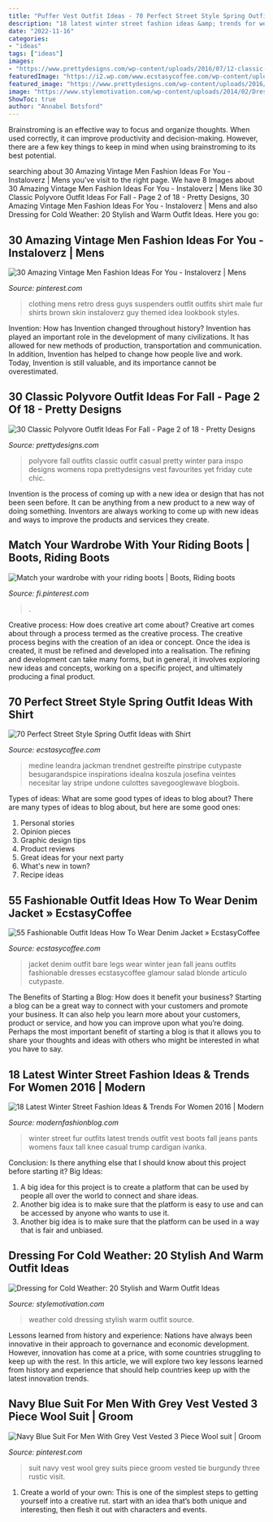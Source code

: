 ```yaml
---
title: "Puffer Vest Outfit Ideas - 70 Perfect Street Style Spring Outfit Ideas With Shirt"
description: "18 latest winter street fashion ideas &amp; trends for women 2016"
date: "2022-11-16"
categories:
- "ideas"
tags: ["ideas"]
images:
- "https://www.prettydesigns.com/wp-content/uploads/2016/07/12-classic-polyvore-outfits-for-fall-3.jpg"
featuredImage: "https://i2.wp.com/www.ecstasycoffee.com/wp-content/uploads/2016/10/Denim-Jacket-11.jpg?resize=683%2C1024"
featured_image: "https://www.prettydesigns.com/wp-content/uploads/2016/07/12-classic-polyvore-outfits-for-fall-3.jpg"
image: "https://www.stylemotivation.com/wp-content/uploads/2014/02/Dressing-for-Cold-Weather-20-Stylish-and-Warm-Outfit-Ideas-10-620x930.jpg"
ShowToc: true
author: "Annabel Botsford"
---
```



Brainstroming is an effective way to focus and organize thoughts. When used correctly, it can improve productivity and decision-making. However, there are a few key things to keep in mind when using brainstroming to its best potential.

	

		
searching about 30 Amazing Vintage Men Fashion Ideas For You - Instaloverz | Mens you've visit to the right page. We have 8 Images about 30 Amazing Vintage Men Fashion Ideas For You - Instaloverz | Mens like 30 Classic Polyvore Outfit Ideas For Fall - Page 2 of 18 - Pretty Designs, 30 Amazing Vintage Men Fashion Ideas For You - Instaloverz | Mens and also Dressing for Cold Weather: 20 Stylish and Warm Outfit Ideas. Here you go:
		
    
## 30 Amazing Vintage Men Fashion Ideas For You - Instaloverz | Mens

<img loading=lazy src="https://i.pinimg.com/736x/46/5e/0f/465e0f4a3f9b8b8f2eca5f0e784ac517.jpg" onerror="this.onerror=null;this.src='https://tse1.mm.bing.net/th?id=OIP.dwxcc-4p92rOVXxRJUZzgAHaLH&amp;pid=15.1';" alt="30 Amazing Vintage Men Fashion Ideas For You - Instaloverz | Mens">

_Source: pinterest.com_

>clothing mens retro dress guys suspenders outfit outfits shirt male fur shirts brown skin instaloverz guy themed idea lookbook styles. 

	

Invention: How has Invention changed throughout history?
Invention has played an important role in the development of many civilizations. It has allowed for new methods of production, transportation and communication. In addition, Invention has helped to change how people live and work. Today, Invention is still valuable, and its importance cannot be overestimated.

    
## 30 Classic Polyvore Outfit Ideas For Fall - Page 2 Of 18 - Pretty Designs

<img loading=lazy src="https://www.prettydesigns.com/wp-content/uploads/2016/07/12-classic-polyvore-outfits-for-fall-3.jpg" onerror="this.onerror=null;this.src='https://tse1.mm.bing.net/th?id=OIP.QLxyv-R6eAV5ZRPV9dqHFAHaMT&amp;pid=15.1';" alt="30 Classic Polyvore Outfit Ideas For Fall - Page 2 of 18 - Pretty Designs">

_Source: prettydesigns.com_

>polyvore fall outfits classic outfit casual pretty winter para inspo designs womens ropa prettydesigns vest favourites yet friday cute chic. 

	

Invention is the process of coming up with a new idea or design that has not been seen before. It can be anything from a new product to a new way of doing something. Inventors are always working to come up with new ideas and ways to improve the products and services they create.

    
## Match Your Wardrobe With Your Riding Boots | Boots, Riding Boots

<img loading=lazy src="https://i.pinimg.com/736x/21/12/d7/2112d74ebc1b90eb92c78a827dae973c.jpg" onerror="this.onerror=null;this.src='https://tse2.mm.bing.net/th?id=OIP.2SSvmcG3uP7dDsqvK2SuiAHaLH&amp;pid=15.1';" alt="Match your wardrobe with your riding boots | Boots, Riding boots">

_Source: fi.pinterest.com_

>. 

	

Creative process: How does creative art come about?
Creative art comes about through a process termed as the creative process. The creative process begins with the creation of an idea or concept. Once the idea is created, it must be refined and developed into a realisation. The refining and development can take many forms, but in general, it involves exploring new ideas and concepts, working on a specific project, and ultimately producing a final product.

    
## 70 Perfect Street Style Spring Outfit Ideas With Shirt

<img loading=lazy src="https://www.ecstasycoffee.com/wp-content/uploads/2016/11/Wear-A-Shirt-Dress-Outfits-Ideas9.jpg" onerror="this.onerror=null;this.src='https://tse1.mm.bing.net/th?id=OIP.seUzssQU1BThT_Ra3pjLIgHaLH&amp;pid=15.1';" alt="70 Perfect Street Style Spring Outfit Ideas with Shirt">

_Source: ecstasycoffee.com_

>medine leandra jackman trendnet gestreifte pinstripe cutypaste besugarandspice inspirations idealna koszula josefina veintes necesitar lay stripe undone culottes savegooglewave blogbois. 

	

Types of ideas: What are some good types of ideas to blog about?
There are many types of ideas to blog about, but here are some good ones:
1. Personal stories 
2. Opinion pieces 
3. Graphic design tips 
4. Product reviews 
5. Great ideas for your next party 
6. What's new in town? 
7. Recipe ideas 

    
## 55 Fashionable Outfit Ideas How To Wear Denim Jacket » EcstasyCoffee

<img loading=lazy src="https://i2.wp.com/www.ecstasycoffee.com/wp-content/uploads/2016/10/Denim-Jacket-11.jpg?resize=683%2C1024" onerror="this.onerror=null;this.src='https://tse4.mm.bing.net/th?id=OIP.sZOhExl4qfZeX0RekxK2WwHaLG&amp;pid=15.1';" alt="55 Fashionable Outfit Ideas How To Wear Denim Jacket » EcstasyCoffee">

_Source: ecstasycoffee.com_

>jacket denim outfit bare legs wear winter jean fall jeans outfits fashionable dresses ecstasycoffee glamour salad blonde artículo cutypaste. 

	

The Benefits of Starting a Blog: How does it benefit your business?
Starting a blog can be a great way to connect with your customers and promote your business. It can also help you learn more about your customers, product or service, and how you can improve upon what you’re doing. Perhaps the most important benefit of starting a blog is that it allows you to share your thoughts and ideas with others who might be interested in what you have to say.

    
## 18 Latest Winter Street Fashion Ideas &amp; Trends For Women 2016 | Modern

<img loading=lazy src="http://modernfashionblog.com/wp-content/uploads/2016/01/18-Latest-Winter-Street-Fashion-Ideas-Trends-For-Women-2016-11.jpg" onerror="this.onerror=null;this.src='https://tse2.mm.bing.net/th?id=OIP.ulpcSa8zb7zm9mqgDFDl6wAAAA&amp;pid=15.1';" alt="18 Latest Winter Street Fashion Ideas &amp; Trends For Women 2016 | Modern">

_Source: modernfashionblog.com_

>winter street fur outfits latest trends outfit vest boots fall jeans pants womens faux tall knee casual trump cardigan ivanka. 

	

Conclusion: Is there anything else that I should know about this project before starting it?
Big Ideas:
1. A big idea for this project is to create a platform that can be used by people all over the world to connect and share ideas.
2. Another big idea is to make sure that the platform is easy to use and can be accessed by anyone who wants to use it.
3. Another big idea is to make sure that the platform can be used in a way that is fair and unbiased.

    
## Dressing For Cold Weather: 20 Stylish And Warm Outfit Ideas

<img loading=lazy src="https://www.stylemotivation.com/wp-content/uploads/2014/02/Dressing-for-Cold-Weather-20-Stylish-and-Warm-Outfit-Ideas-10-620x930.jpg" onerror="this.onerror=null;this.src='https://tse4.mm.bing.net/th?id=OIP.M1nhGOxHPNaZNazBQpwavwHaLH&amp;pid=15.1';" alt="Dressing for Cold Weather: 20 Stylish and Warm Outfit Ideas">

_Source: stylemotivation.com_

>weather cold dressing stylish warm outfit source. 

	

Lessons learned from history and experience:
Nations have always been innovative in their approach to governance and economic development. However, innovation has come at a price, with some countries struggling to keep up with the rest. In this article, we will explore two key lessons learned from history and experience that should help countries keep up with the latest innovation trends.

    
## Navy Blue Suit For Men With Grey Vest Vested 3 Piece Wool Suit | Groom

<img loading=lazy src="https://i.pinimg.com/736x/ea/76/b4/ea76b467665866f8697e427145ec34f9.jpg" onerror="this.onerror=null;this.src='https://tse4.mm.bing.net/th?id=OIP.iM7PZyYvi67lnsC24ZwqJQAAAA&amp;pid=15.1';" alt="Navy Blue Suit For Men With Grey Vest Vested 3 Piece Wool suit | Groom">

_Source: pinterest.com_

>suit navy vest wool grey suits piece groom vested tie burgundy three rustic visit. 

	

1. Create a world of your own: This is one of the simplest steps to getting yourself into a creative rut. start with an idea that’s both unique and interesting, then flesh it out with characters and events.

